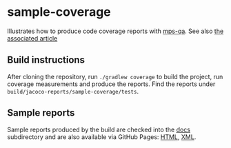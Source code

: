 # sample-coverage

Illustrates how to produce code coverage reports with [mps-qa](https://github.com/mbeddr/mps-qa). See also [the 
associated article](https://specificlanguages.com/posts/2022-06/25-measuring-code-coverage-with-mps-build-language/)

## Build instructions

After cloning the repository, run `./gradlew coverage` to build the project, run coverage measurements and produce
the reports. Find the reports under `build/jacoco-reports/sample-coverage/tests`.

## Sample reports

Sample reports produced by the build are checked into
the [docs](https://github.com/specificlanguages/sample-coverage/tree/main/docs) subdirectory and are also available
via GitHub Pages: [HTML](https://specificlanguages.github.io/sample-coverage/),
[XML](https://specificlanguages.github.io/sample-coverage/tests.xml).
